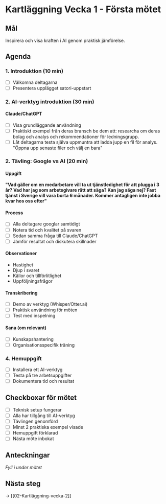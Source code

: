 # Kartläggning Vecka 1 - Första mötet

## Mål
Inspirera och visa kraften i AI genom praktisk jämförelse.

## Agenda

### 1. Introduktion (10 min)
- [ ] Välkomna deltagarna
- [ ] Presentera upplägget satori-uppstart
      
### 2. AI-verktyg introduktion (30 min)

#### Claude/ChatGPT
- [ ] Visa grundläggande användning
- [ ] Praktiskt exempel från deras bransch
      be dem att:
      researcha om deras bolag och analys och rekommendationer för ledningsgrupp.
- [ ] Låt deltagarna testa själva uppmuntra att ladda jupp en fil för analys. "Öppna upp senaste filer och välj en bara"

### 2. Tävling: Google vs AI (20 min)

#### Uppgift
**"Vad gäller om en medarbetare vill ta ut tjänstledighet för att plugga i 3 år? Vad har jag som arbetsgivare rätt att säga? Kan jag säga nej? Fast tjänst i Sverige vill vara borta 6 månader. Kommer antagligen inte jobba kvar hos oss efter"**

#### Process
- [ ] Alla deltagare googlar samtidigt
- [ ] Notera tid och kvalitet på svaren
- [ ] Sedan samma fråga till Claude/ChatGPT
- [ ] Jämför resultat och diskutera skillnader

#### Observationer
- Hastighet
- Djup i svaret
- Källor och tillförlitlighet
- Uppföljningsfrågor



#### Transkribering
- [ ] Demo av verktyg (Whisper/Otter.ai)
- [ ] Praktisk användning för möten
- [ ] Test med inspelning

#### Sana (om relevant)
- [ ] Kunskapshantering
- [ ] Organisationsspecifik träning

### 4. Hemuppgift
- [ ] Installera ett AI-verktyg
- [ ] Testa på tre arbetsuppgifter
- [ ] Dokumentera tid och resultat

## Checkboxar för mötet
- [ ] Teknisk setup fungerar
- [ ] Alla har tillgång till AI-verktyg
- [ ] Tävlingen genomförd
- [ ] Minst 2 praktiska exempel visade
- [ ] Hemuppgift förklarad
- [ ] Nästa möte inbokat

## Anteckningar
_Fyll i under mötet_

## Nästa steg
→ [[02-Kartläggning-vecka-2]]